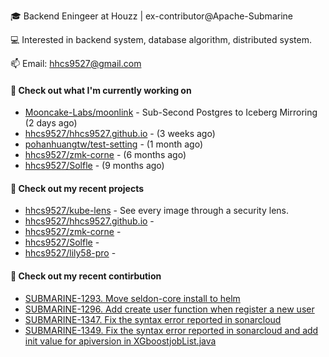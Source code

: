 🎓 Backend Eningeer at Houzz | ex-contributor@Apache-Submarine

💻 Interested in backend system, database algorithm, distributed system.

📫 Email: [hhcs9527@gmail.com](mailto:hhcs9527@gmail.com)

#### 👷 Check out what I'm currently working on

- [Mooncake-Labs/moonlink](https://github.com/Mooncake-Labs/moonlink) - Sub-Second Postgres to Iceberg Mirroring (2 days ago)
- [hhcs9527/hhcs9527.github.io](https://github.com/hhcs9527/hhcs9527.github.io) -  (3 weeks ago)
- [pohanhuangtw/test-setting](https://github.com/pohanhuangtw/test-setting) -  (1 month ago)
- [hhcs9527/zmk-corne](https://github.com/hhcs9527/zmk-corne) -  (6 months ago)
- [hhcs9527/Solfle](https://github.com/hhcs9527/Solfle) -  (9 months ago)

#### 🌱 Check out my recent projects

- [hhcs9527/kube-lens](https://github.com/hhcs9527/kube-lens) - See every image through a security lens.
- [hhcs9527/hhcs9527.github.io](https://github.com/hhcs9527/hhcs9527.github.io) - 
- [hhcs9527/zmk-corne](https://github.com/hhcs9527/zmk-corne) - 
- [hhcs9527/Solfle](https://github.com/hhcs9527/Solfle) - 
- [hhcs9527/lily58-pro](https://github.com/hhcs9527/lily58-pro) - 

#### 🔨 Check out my recent contirbution

- [SUBMARINE-1293. Move seldon-core install to helm](https://github.com/apache/submarine/pull/999)
- [SUBMARINE-1296. Add create user function when register a new user](https://github.com/apache/submarine/pull/1012)
- [SUBMARINE-1347. Fix the syntax error reported in sonarcloud](https://github.com/apache/submarine/pull/1018)
- [SUBMARINE-1349. Fix the syntax error reported in sonarcloud and add init value for apiversion in XGboostjobList.java](https://github.com/apache/submarine/pull/1020)
